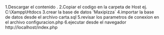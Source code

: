 1.Descargar el contenido .
2.Copiar el codigo en la carpeta de Host ej. C:\Xampp\Htdocs
3.crear la base de datos 'Maxipizza´
4.importar la base de datos desde el archivo carta.sql
5.revisar los parametros de conexion en el archivo configuracion.php
6.ejecutar desde el navegador http://localhost/index.php
